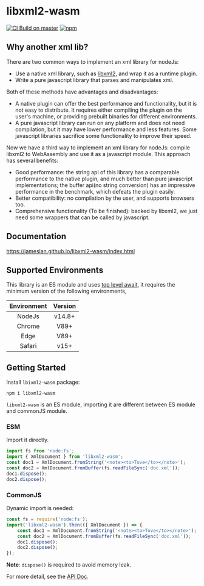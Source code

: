 # libxml2-wasm

[![CI Build on master](https://github.com/jameslan/libxml2-wasm/actions/workflows/build.yml/badge.svg)](https://github.com/jameslan/libxml2-wasm/actions/workflows/build.yml)
[![npm](https://img.shields.io/npm/v/libxml2-wasm?logo=npm)](https://www.npmjs.com/package/libxml2-wasm)

## Why another xml lib?

There are two common ways to implement an xml library for nodeJs:

- Use a native xml library, such as [libxml2](https://gitlab.gnome.org/GNOME/libxml2),
and wrap it as a runtime plugin.
- Write a pure javascript library that parses and manipulates xml.

Both of these methods have advantages and disadvantages:

- A native plugin can offer the best performance and functionality,
but it is not easy to distribute.
It requires either compiling the plugin on the user's machine,
or providing prebuilt binaries for different environments.
- A pure javascript library can run on any platform and does not need compilation,
but it may have lower performance and less features.
Some javascript libraries sacrifice some functionality to improve their speed.

Now we have a third way to implement an xml library for nodeJs:
compile libxml2 to WebAssembly and use it as a javascript module.
This approach has several benefits:

- Good performance: the string api of this library has a comparable performance to the native plugin,
and much better than pure javascript implementations;
the buffer api(no string conversion) has an impressive performance in the benchmark,
which defeats the plugin easily.
- Better compatibility: no compilation by the user, and supports browsers too.
- Comprehensive functionality (To be finished): backed by libxml2,
we just need some wrappers that can be called by javascript.

## Documentation

https://jameslan.github.io/libxml2-wasm/index.html

## Supported Environments

This library is an ES module and uses [top level await](https://caniuse.com/?search=top%20level%20await),
it requires the minimum version of the following environments,

|Environment|Version|
|:---:|:---:|
|NodeJs|v14.8+|
|Chrome|V89+|
|Edge|V89+|
|Safari|v15+|

## Getting Started

Install `lbixml2-wasm` package:

```shell
npm i libxml2-wasm
```

`libxml2-wasm` is an ES module, importing it are different between ES module and commonJS module.

### ESM

Import it directly.

```js
import fs from 'node:fs';
import { XmlDocument } from 'libxml2-wasm';
const doc1 = XmlDocument.fromString('<note><to>Tove</to></note>');
const doc2 = XmlDocument.fromBuffer(fs.readFileSync('doc.xml'));
doc1.dispose();
doc2.dispose();
```

### CommonJS

Dynamic import is needed:

```js
const fs = require('node:fs');
import('libxml2-wasm').then(({ XmlDocument }) => {
    const doc1 = XmlDocument.fromString('<note><to>Tove</to></note>');
    const doc2 = XmlDocument.fromBuffer(fs.readFileSync('doc.xml'));
    doc1.dispose();
    doc2.dispose();
});
```

**Note**: `dispose()` is required to avoid memory leak.

For more detail, see the [API Doc](https://jameslan.github.io/libxml2-wasm/index.html).
